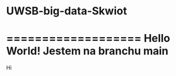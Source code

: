 # UWSB-big-data-Skwiot
===================
Hello World! Jestem na branchu main
==================
Hi
